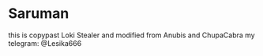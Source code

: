 # Saruman
this is copypast Loki Stealer and modified from Anubis and ChupaCabra
my telegram: @Lesika666
